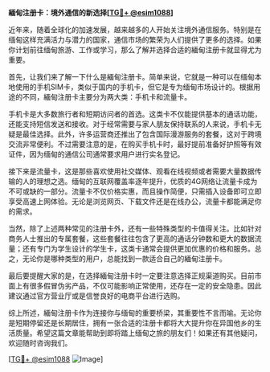 **緬甸注册卡：境外通信的新选择[[TG💪+ @esim1088](https://t.me/s/esim1088)]**

近年来，随着全球化的加速发展，越来越多的人开始关注境外通信服务。特别是在缅甸这样充满活力与潜力的国家，通信市场的繁荣为人们提供了更多的选择。如果你计划前往缅甸旅游、工作或学习，那么了解并选择合适的緬甸注册卡就显得尤为重要。

首先，让我们来了解一下什么是緬甸注册卡。简单来说，它就是一种可以在缅甸本地使用的手机SIM卡，类似于国内的手机卡，但它是专为缅甸市场设计的。根据用途的不同，緬甸注册卡主要分为两大类：手机卡和流量卡。

手机卡是大多数旅行者和短期访问者的首选。这类卡不仅能提供基本的通话功能，还能支持短信发送和接收。对于经常需要与家人朋友保持联系的人来说，手机卡无疑是最佳选择。此外，许多运营商还推出了包含国际漫游服务的套餐，这对于跨境交流非常便利。不过需要注意的是，在购买手机卡时，最好提前准备好护照等有效证件，因为缅甸的通信公司通常要求用户进行实名登记。

接下来是流量卡，这是那些喜欢使用社交媒体、观看在线视频或者需要大量数据传输的人的理想之选。缅甸的互联网覆盖率逐年提升，优质的4G网络让流量卡成为不可或缺的一部分。流量卡不仅价格实惠，而且操作简便，只需插入设备即可立即享受高速上网体验。无论是浏览网页、下载文件还是在线办公，流量卡都能满足你的需求。

当然，除了上述两种常见的注册卡外，还有一些特殊类型的卡值得关注。比如针对商务人士推出的专属套餐，这些套餐往往包含了更高的通话分钟数和更大的数据流量；还有专门为学生设计的学生卡，这类卡通常会提供更加优惠的价格和服务。总之，无论你是哪种类型的用户，总能找到一款适合自己的緬甸注册卡。

最后要提醒大家的是，在选择緬甸注册卡时一定要注意选择正规渠道购买。目前市面上有很多假冒伪劣产品，不仅可能影响正常使用，还存在一定的安全隐患。因此建议通过官方营业厅或是信誉良好的电商平台进行选购。

综上所述，緬甸注册卡作为连接你与缅甸的重要桥梁，其重要性不言而喻。无论你是短期停留还是长期居住，拥有一张合适的注册卡都将大大提升你在异国他乡的生活质量。希望这篇文章能帮助到即将踏上缅甸之旅的朋友们！如果还有其他疑问，欢迎随时咨询我们。

[[TG💪+ @esim1088](https://t.me/s/esim1088) ![Image](https://i.postimg.cc/4NQfJmqS/Snipaste-2025-05-13-00-14-12.png)]